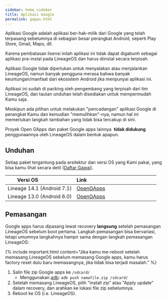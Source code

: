 ```yaml
---
sidebar: home_sidebar
title: Aplikasi Google
permalink: gapps.html
---
```

Aplikasi Google adalah aplikasi ber-hak-milik dari Google yang telah terpasang sebelumnya di sebagian besar perangkat Android, seperti Play Store, Gmail, Maps, dll.

Karena pembatasan lisensi inilah aplikasi ini tidak dapat digabunh sebagai aplikasi pra-instal pada LineageOS dan harus diinstal secara terpisah.

Aplikasi Google tidak diperlukan untuk menyalakan atau menjalankan LineageOS, namun banyak pengguna merasa bahwa banyak keuntungan/manfaat dari ekosistem Android jika menpunyai aplikasi ini. 

Aplikasi ini sudah di packing oleh pengembang yang terpisah dari tim LineageOS, dan tautan unduhan telah disediakan untuk mempermudah Kamu saja. 

Meskipun ada pilihan untuk melakukan "pencadangan" aplikasi Google di perangkat Kamu dan kemudian "memulihkan"-nya, namun hal ini memerlukan langkah tambahan yang tidak bisa tercakup di sini.

Proyek Open GApps dan paket Google apps lainnya  **tidak didukung** penggunaannya oleh LineageOS dalam bentuk apapun.

## Unduhan

Setiap paket tergantung pada arsitektur dan versi OS yang Kami pakai, yang bisa kamu lihat secara detil ([Daftar Gawai](devices.html)).

|Versi OS                  |Link                                                   |
|--------------------------|-------------------------------------------------------|
|Lineage 14.1 (Android 7.1)|[OpenGApps](http://opengapps.org/?api=7.1&variant=nano)|
|Lineage 13.0 (Android 6.0)|[OpenGApps](http://opengapps.org/?api=6.0&variant=nano)|

## Pemasangan

Google apps harus dipasang lewat recovery **langsung** setelah pemasangan LineageOS sebelum boot pertama. Langkah pemasangan bisa bervariasi, tetapi umumnya langkahnya hampir sama dengan langkah pemasangan LineageOS:

{% include important.html content="Jika kamu me-reboot setelah memasang LineageOS sebelum memasang Google apps, kamu harus factory reset dulu baru memasangnya, jika tidak bisa terjadi masalah." %}

1. Salin file zip Google apps ke `/sdcard/`
    * Menggunakan [adb](adb_fastboot_guide.html): `adb push namafile.zip /sdcard/`
2. Setelah memasang LineageOS, pilih "install zip" atau "Apply update" dalam recovery, dan arahkan ke lokasi file zip sebelumnya.
3. Reboot ke OS (i.e. LineageOS).
